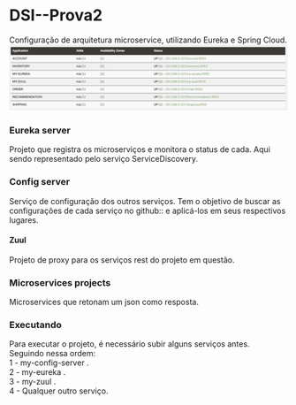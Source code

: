 # DSI--Prova2

Configuração de arquitetura microservice, utilizando Eureka e Spring Cloud.
![SpringClound](https://github.com/HenriqueJorge/DSI--Prova2/blob/master/Imagen/ReadMe.jpg)

### Eureka server

Projeto que registra os microserviços e monitora o status de cada. Aqui sendo representado pelo serviço ServiceDiscovery.

### Config server

Serviço de configuração dos outros serviços. Tem o objetivo de buscar as configurações de cada serviço no github::
e aplicá-los em seus respectivos lugares.

#### Zuul

Projeto de proxy para os serviços rest do projeto em questão.

### Microservices projects

Microservices que retonam um json como resposta.

### Executando

Para executar o projeto, é necessário subir alguns serviços antes. <br />
Seguindo nessa ordem:<br />
1 - my-config-server .<br />
2 - my-eureka .<br />
3 - my-zuul .<br />
4 - Qualquer outro serviço.<br />
